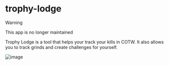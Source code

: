 # trophy-lodge

> [!Warning]
> This app is no longer maintained

Trophy Lodge is a tool that helps your track your kills in COTW. It also allows you to track grinds and create challenges for yourself.

![image](https://raw.githubusercontent.com/rollerb/trophy-lodge/master/static/screenshot/main.png)
